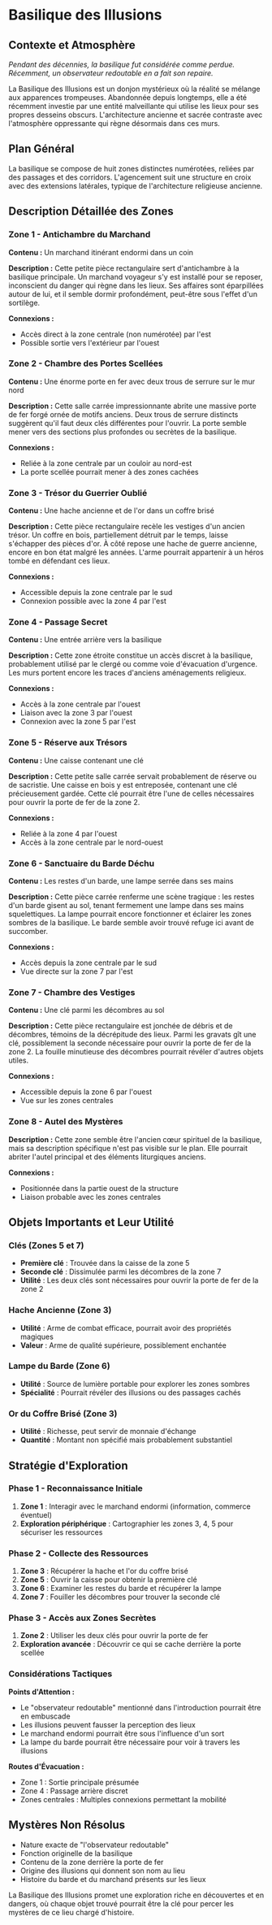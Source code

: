# Basilique des Illusions

## Contexte et Atmosphère

*Pendant des décennies, la basilique fut considérée comme perdue. Récemment, un observateur redoutable en a fait son repaire.*

La Basilique des Illusions est un donjon mystérieux où la réalité se mélange aux apparences trompeuses. Abandonnée depuis longtemps, elle a été récemment investie par une entité malveillante qui utilise les lieux pour ses propres desseins obscurs. L'architecture ancienne et sacrée contraste avec l'atmosphère oppressante qui règne désormais dans ces murs.

## Plan Général

La basilique se compose de huit zones distinctes numérotées, reliées par des passages et des corridors. L'agencement suit une structure en croix avec des extensions latérales, typique de l'architecture religieuse ancienne.

## Description Détaillée des Zones

### Zone 1 - Antichambre du Marchand
**Contenu :** Un marchand itinérant endormi dans un coin

**Description :** Cette petite pièce rectangulaire sert d'antichambre à la basilique principale. Un marchand voyageur s'y est installé pour se reposer, inconscient du danger qui règne dans les lieux. Ses affaires sont éparpillées autour de lui, et il semble dormir profondément, peut-être sous l'effet d'un sortilège.

**Connexions :** 
- Accès direct à la zone centrale (non numérotée) par l'est
- Possible sortie vers l'extérieur par l'ouest

### Zone 2 - Chambre des Portes Scellées
**Contenu :** Une énorme porte en fer avec deux trous de serrure sur le mur nord

**Description :** Cette salle carrée impressionnante abrite une massive porte de fer forgé ornée de motifs anciens. Deux trous de serrure distincts suggèrent qu'il faut deux clés différentes pour l'ouvrir. La porte semble mener vers des sections plus profondes ou secrètes de la basilique.

**Connexions :**
- Reliée à la zone centrale par un couloir au nord-est
- La porte scellée pourrait mener à des zones cachées

### Zone 3 - Trésor du Guerrier Oublié
**Contenu :** Une hache ancienne et de l'or dans un coffre brisé

**Description :** Cette pièce rectangulaire recèle les vestiges d'un ancien trésor. Un coffre en bois, partiellement détruit par le temps, laisse s'échapper des pièces d'or. À côté repose une hache de guerre ancienne, encore en bon état malgré les années. L'arme pourrait appartenir à un héros tombé en défendant ces lieux.

**Connexions :**
- Accessible depuis la zone centrale par le sud
- Connexion possible avec la zone 4 par l'est

### Zone 4 - Passage Secret
**Contenu :** Une entrée arrière vers la basilique

**Description :** Cette zone étroite constitue un accès discret à la basilique, probablement utilisé par le clergé ou comme voie d'évacuation d'urgence. Les murs portent encore les traces d'anciens aménagements religieux.

**Connexions :**
- Accès à la zone centrale par l'ouest
- Liaison avec la zone 3 par l'ouest
- Connexion avec la zone 5 par l'est

### Zone 5 - Réserve aux Trésors
**Contenu :** Une caisse contenant une clé

**Description :** Cette petite salle carrée servait probablement de réserve ou de sacristie. Une caisse en bois y est entreposée, contenant une clé précieusement gardée. Cette clé pourrait être l'une de celles nécessaires pour ouvrir la porte de fer de la zone 2.

**Connexions :**
- Reliée à la zone 4 par l'ouest
- Accès à la zone centrale par le nord-ouest

### Zone 6 - Sanctuaire du Barde Déchu
**Contenu :** Les restes d'un barde, une lampe serrée dans ses mains

**Description :** Cette pièce carrée renferme une scène tragique : les restes d'un barde gisent au sol, tenant fermement une lampe dans ses mains squelettiques. La lampe pourrait encore fonctionner et éclairer les zones sombres de la basilique. Le barde semble avoir trouvé refuge ici avant de succomber.

**Connexions :**
- Accès depuis la zone centrale par le sud
- Vue directe sur la zone 7 par l'est

### Zone 7 - Chambre des Vestiges
**Contenu :** Une clé parmi les décombres au sol

**Description :** Cette pièce rectangulaire est jonchée de débris et de décombres, témoins de la décrépitude des lieux. Parmi les gravats gît une clé, possiblement la seconde nécessaire pour ouvrir la porte de fer de la zone 2. La fouille minutieuse des décombres pourrait révéler d'autres objets utiles.

**Connexions :**
- Accessible depuis la zone 6 par l'ouest
- Vue sur les zones centrales

### Zone 8 - Autel des Mystères
**Description :** Cette zone semble être l'ancien cœur spirituel de la basilique, mais sa description spécifique n'est pas visible sur le plan. Elle pourrait abriter l'autel principal et des éléments liturgiques anciens.

**Connexions :**
- Positionnée dans la partie ouest de la structure
- Liaison probable avec les zones centrales

## Objets Importants et Leur Utilité

### Clés (Zones 5 et 7)
- **Première clé** : Trouvée dans la caisse de la zone 5
- **Seconde clé** : Dissimulée parmi les décombres de la zone 7
- **Utilité** : Les deux clés sont nécessaires pour ouvrir la porte de fer de la zone 2

### Hache Ancienne (Zone 3)
- **Utilité** : Arme de combat efficace, pourrait avoir des propriétés magiques
- **Valeur** : Arme de qualité supérieure, possiblement enchantée

### Lampe du Barde (Zone 6)
- **Utilité** : Source de lumière portable pour explorer les zones sombres
- **Spécialité** : Pourrait révéler des illusions ou des passages cachés

### Or du Coffre Brisé (Zone 3)
- **Utilité** : Richesse, peut servir de monnaie d'échange
- **Quantité** : Montant non spécifié mais probablement substantiel

## Stratégie d'Exploration

### Phase 1 - Reconnaissance Initiale
1. **Zone 1** : Interagir avec le marchand endormi (information, commerce éventuel)
2. **Exploration périphérique** : Cartographier les zones 3, 4, 5 pour sécuriser les ressources

### Phase 2 - Collecte des Ressources
1. **Zone 3** : Récupérer la hache et l'or du coffre brisé
2. **Zone 5** : Ouvrir la caisse pour obtenir la première clé
3. **Zone 6** : Examiner les restes du barde et récupérer la lampe
4. **Zone 7** : Fouiller les décombres pour trouver la seconde clé

### Phase 3 - Accès aux Zones Secrètes
1. **Zone 2** : Utiliser les deux clés pour ouvrir la porte de fer
2. **Exploration avancée** : Découvrir ce qui se cache derrière la porte scellée

### Considérations Tactiques

**Points d'Attention :**
- Le "observateur redoutable" mentionné dans l'introduction pourrait être en embuscade
- Les illusions peuvent fausser la perception des lieux
- Le marchand endormi pourrait être sous l'influence d'un sort
- La lampe du barde pourrait être nécessaire pour voir à travers les illusions

**Routes d'Évacuation :**
- Zone 1 : Sortie principale présumée
- Zone 4 : Passage arrière discret
- Zones centrales : Multiples connexions permettant la mobilité

## Mystères Non Résolus

- Nature exacte de "l'observateur redoutable"
- Fonction originelle de la basilique
- Contenu de la zone derrière la porte de fer
- Origine des illusions qui donnent son nom au lieu
- Histoire du barde et du marchand présents sur les lieux

La Basilique des Illusions promet une exploration riche en découvertes et en dangers, où chaque objet trouvé pourrait être la clé pour percer les mystères de ce lieu chargé d'histoire.
